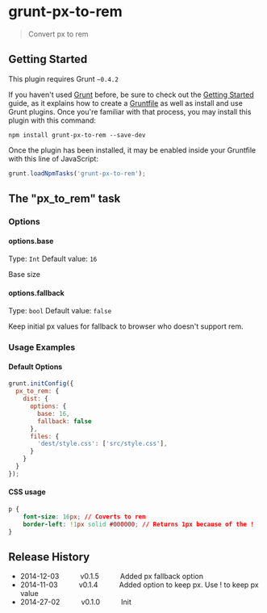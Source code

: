 # grunt-px-to-rem

> Convert px to rem

## Getting Started
This plugin requires Grunt `~0.4.2`

If you haven't used [Grunt](http://gruntjs.com/) before, be sure to check out the [Getting Started](http://gruntjs.com/getting-started) guide, as it explains how to create a [Gruntfile](http://gruntjs.com/sample-gruntfile) as well as install and use Grunt plugins. Once you're familiar with that process, you may install this plugin with this command:

```shell
npm install grunt-px-to-rem --save-dev
```

Once the plugin has been installed, it may be enabled inside your Gruntfile with this line of JavaScript:

```js
grunt.loadNpmTasks('grunt-px-to-rem');
```

## The "px_to_rem" task

### Options

#### options.base
Type: `Int`
Default value: `16`

Base size

#### options.fallback
Type: `bool`
Default value: `false`

Keep initial px values for fallback to browser who doesn't support rem.

### Usage Examples

#### Default Options

```js
grunt.initConfig({
  px_to_rem: {
    dist: {
      options: {
        base: 16,
        fallback: false
      },
      files: {
        'dest/style.css': ['src/style.css'],
      }
    }
  }
});
```

#### CSS usage

```css
p {
	font-size: 16px; // Coverts to rem
	border-left: !1px solid #000000; // Returns 1px because of the !
}
```

## Release History
 * 2014-12-03   v0.1.5   Added px fallback option
 * 2014-11-03   v0.1.4   Added option to keep px. Use ! to keep px value
 * 2014-27-02   v0.1.0   Init
